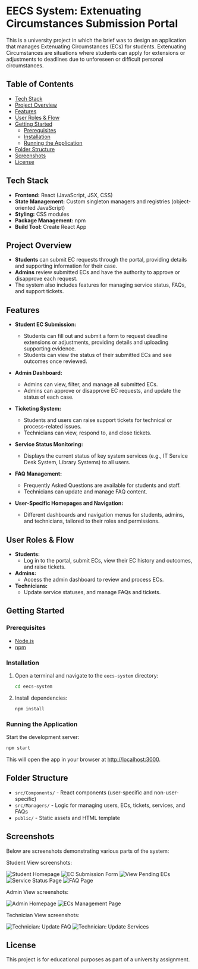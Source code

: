 # EECS System: Extenuating Circumstances Submission Portal

This is a university project in which the brief was to design an application that manages Extenuating Circumstances (ECs) for students. Extenuating Circumstances are situations where students can apply for extensions or adjustments to deadlines due to unforeseen or difficult personal circumstances.

## Table of Contents

- [Tech Stack](#tech-stack)
- [Project Overview](#project-overview)
- [Features](#features)
- [User Roles & Flow](#user-roles--flow)
- [Getting Started](#getting-started)
  - [Prerequisites](#prerequisites)
  - [Installation](#installation)
  - [Running the Application](#running-the-application)
- [Folder Structure](#folder-structure)
- [Screenshots](#screenshots)
- [License](#license)

## Tech Stack

- **Frontend:** React (JavaScript, JSX, CSS)
- **State Management:** Custom singleton managers and registries (object-oriented JavaScript)
- **Styling:** CSS modules
- **Package Management:** npm
- **Build Tool:** Create React App

## Project Overview

- **Students** can submit EC requests through the portal, providing details and supporting information for their case.
- **Admins** review submitted ECs and have the authority to approve or disapprove each request.
- The system also includes features for managing service status, FAQs, and support tickets.

## Features

- **Student EC Submission:**

  - Students can fill out and submit a form to request deadline extensions or adjustments, providing details and uploading supporting evidence.
  - Students can view the status of their submitted ECs and see outcomes once reviewed.

- **Admin Dashboard:**

  - Admins can view, filter, and manage all submitted ECs.
  - Admins can approve or disapprove EC requests, and update the status of each case.

- **Ticketing System:**

  - Students and users can raise support tickets for technical or process-related issues.
  - Technicians can view, respond to, and close tickets.

- **Service Status Monitoring:**

  - Displays the current status of key system services (e.g., IT Service Desk System, Library Systems) to all users.

- **FAQ Management:**

  - Frequently Asked Questions are available for students and staff.
  - Technicians can update and manage FAQ content.

- **User-Specific Homepages and Navigation:**
  - Different dashboards and navigation menus for students, admins, and technicians, tailored to their roles and permissions.

## User Roles & Flow

- **Students:**
  - Log in to the portal, submit ECs, view their EC history and outcomes, and raise tickets.
- **Admins:**
  - Access the admin dashboard to review and process ECs.
- **Technicians:**
  - Update service statuses, and manage FAQs and tickets.

## Getting Started

### Prerequisites

- [Node.js](https://nodejs.org/)
- [npm](https://www.npmjs.com/)

### Installation

1. Open a terminal and navigate to the `eecs-system` directory:
   ```sh
   cd eecs-system
   ```
2. Install dependencies:
   ```sh
   npm install
   ```

### Running the Application

Start the development server:

```sh
npm start
```

This will open the app in your browser at [http://localhost:3000](http://localhost:3000).

## Folder Structure

- `src/Components/` - React components (user-specific and non-user-specific)
- `src/Managers/` - Logic for managing users, ECs, tickets, services, and FAQs
- `public/` - Static assets and HTML template

## Screenshots

Below are screenshots demonstrating various parts of the system:

Student View screenshots:

![Student Homepage](eecs-system/images/Screenshot%202025-08-24%20102148.png)
![EC Submission Form](eecs-system/images/Screenshot%202025-08-24%20101659.png)
![View Pending ECs](eecs-system/images/Screenshot%202025-08-24%20101815.png)
![Service Status Page](eecs-system/images/Screenshot%202025-08-24%20101935.png)
![FAQ Page](eecs-system/images/Screenshot%202025-08-24%20102009.png)

Admin View screenshots:

![Admin Homepage](eecs-system/images/Screenshot%202025-08-24%20102045.png)
![ECs Management Page](eecs-system/images/Screenshot%202025-08-24%20102105.png)

Technician View screenshots:

![Technician: Update FAQ](eecs-system/images/Screenshot%202025-08-24%20104027.png)
![Technician: Update Services](eecs-system/images/Screenshot%202025-08-24%20104053.png)

## License

This project is for educational purposes as part of a university assignment.
